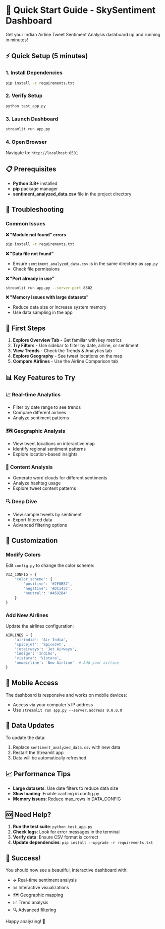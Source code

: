 # 🚀 Quick Start Guide - SkySentiment Dashboard

Get your Indian Airline Tweet Sentiment Analysis dashboard up and running in minutes!

## ⚡ Quick Setup (5 minutes)

### 1. Install Dependencies
```bash
pip install -r requirements.txt
```

### 2. Verify Setup
```bash
python test_app.py
```

### 3. Launch Dashboard
```bash
streamlit run app.py
```

### 4. Open Browser
Navigate to: `http://localhost:8501`

## 📋 Prerequisites

- **Python 3.8+** installed
- **pip** package manager
- **sentiment_analyzed_data.csv** file in the project directory

## 🔧 Troubleshooting

### Common Issues

**❌ "Module not found" errors**
```bash
pip install -r requirements.txt
```

**❌ "Data file not found"**
- Ensure `sentiment_analyzed_data.csv` is in the same directory as `app.py`
- Check file permissions

**❌ "Port already in use"**
```bash
streamlit run app.py --server.port 8502
```

**❌ "Memory issues with large datasets"**
- Reduce data size or increase system memory
- Use data sampling in the app

## 🎯 First Steps

1. **Explore Overview Tab** - Get familiar with key metrics
2. **Try Filters** - Use sidebar to filter by date, airline, or sentiment
3. **View Trends** - Check the Trends & Analytics tab
4. **Explore Geography** - See tweet locations on the map
5. **Compare Airlines** - Use the Airline Comparison tab

## 📊 Key Features to Try

### 📈 Real-time Analytics
- Filter by date range to see trends
- Compare different airlines
- Analyze sentiment patterns

### 🗺️ Geographic Analysis
- View tweet locations on interactive map
- Identify regional sentiment patterns
- Explore location-based insights

### 📝 Content Analysis
- Generate word clouds for different sentiments
- Analyze hashtag usage
- Explore tweet content patterns

### 🔍 Deep Dive
- View sample tweets by sentiment
- Export filtered data
- Advanced filtering options

## 🎨 Customization

### Modify Colors
Edit `config.py` to change the color scheme:
```python
VIZ_CONFIG = {
    'color_scheme': {
        'positive': '#2E8B57',
        'negative': '#DC143C',
        'neutral': '#4682B4'
    }
}
```

### Add New Airlines
Update the airlines configuration:
```python
AIRLINES = {
    'airindia': 'Air India',
    'spicejet': 'SpiceJet',
    'jetairways': 'Jet Airways',
    'indigo': 'IndiGo',
    'vistara': 'Vistara',
    'newairline': 'New Airline'  # Add your airline
}
```

## 📱 Mobile Access

The dashboard is responsive and works on mobile devices:
- Access via your computer's IP address
- Use `streamlit run app.py --server.address 0.0.0.0`

## 🔄 Data Updates

To update the data:
1. Replace `sentiment_analyzed_data.csv` with new data
2. Restart the Streamlit app
3. Data will be automatically refreshed

## 📈 Performance Tips

- **Large datasets**: Use date filters to reduce data size
- **Slow loading**: Enable caching in config.py
- **Memory issues**: Reduce max_rows in DATA_CONFIG

## 🆘 Need Help?

1. **Run the test suite**: `python test_app.py`
2. **Check logs**: Look for error messages in the terminal
3. **Verify data**: Ensure CSV format is correct
4. **Update dependencies**: `pip install --upgrade -r requirements.txt`

## 🎉 Success!

You should now see a beautiful, interactive dashboard with:
- ✈️ Real-time sentiment analysis
- 📊 Interactive visualizations
- 🗺️ Geographic mapping
- 📈 Trend analysis
- 🔍 Advanced filtering

Happy analyzing! 🚀 